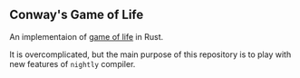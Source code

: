 Conway's Game of Life
---------------------
An implementaion of [game of life](https://en.wikipedia.org/wiki/Conway%27s_Game_of_Life)
in Rust. 

It is overcomplicated, but the main purpose of this repository is to play with 
new features of `nightly` compiler.
